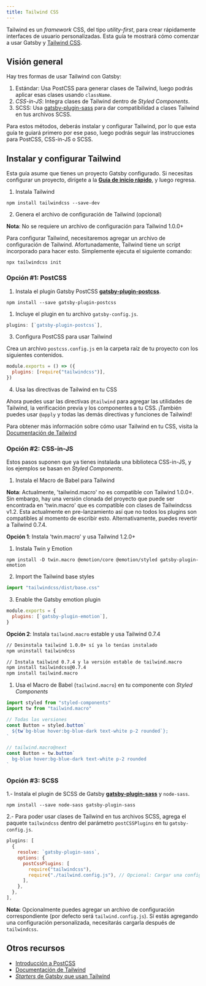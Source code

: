```yaml
---
title: Tailwind CSS
---
```


Tailwind es un _framework_ CSS, del tipo _utility-first_, para crear rápidamente interfaces de usuario personalizadas. Esta guía te mostrará cómo comenzar a usar Gatsby y [Tailwind CSS](https://tailwindcss.com/).

## Visión general

Hay tres formas de usar Tailwind con Gatsby:

1. Estándar: Usa PostCSS para generar clases de Tailwind, luego podrás aplicar esas clases usando `className`.
2. _CSS-in-JS_: Integra clases de Tailwind dentro de _Styled Components_.
3. SCSS: Usa [gatsby-plugin-sass](/packages/gatsby-plugin-sass) para dar compatibilidad a clases Tailwind en tus archivos SCSS.

Para estos métodos, deberás instalar y configurar Tailwind, por lo que esta guía te guiará primero por ese paso, luego podrás seguir las instrucciones para PostCSS, CSS-in-JS o SCSS.

## Instalar y configurar Tailwind

Esta guía asume que tienes un proyecto Gatsby configurado. Si necesitas configurar un proyecto, dirígete a la [**Guía de inicio rápido**](/docs/quick-start), y luego regresa.

1. Instala Tailwind

```shell
npm install tailwindcss --save-dev
```

2. Genera el archivo de configuración de Tailwind (opcional)

**Nota**: No se requiere un archivo de configuración para Tailwind 1.0.0+

Para configurar Tailwind, necesitaremos agregar un archivo de configuración de Tailwind. Afortunadamente, Tailwind tiene un script incorporado para hacer esto. Simplemente ejecuta el siguiente comando:

```shell
npx tailwindcss init
```

### Opción #1: PostCSS

1.  Instala el plugin Gatsby PostCSS [**gatsby-plugin-postcss**](/packages/gatsby-plugin-postcss).

```shell
npm install --save gatsby-plugin-postcss
```

1.  Incluye el plugin en tu archivo `gatsby-config.js`.

```javascript:title=gatsby-config.js
plugins: [`gatsby-plugin-postcss`],
```

3. Configura PostCSS para usar Tailwind

Crea un archivo `postcss.config.js` en la carpeta raíz de tu proyecto con los siguientes contenidos.

```javascript:title=postcss.config.js
module.exports = () => ({
  plugins: [require("tailwindcss")],
})
```

4. Usa las directivas de Tailwind en tu CSS

Ahora puedes usar las directivas `@tailwind` para agregar las utilidades de Tailwind, la verificación previa y los componentes a tu CSS. ¡También puedes usar `@apply` y todas las demás directivas y funciones de Tailwind!

Para obtener más información sobre cómo usar Tailwind en tu CSS, visita la [Documentación de Tailwind](https://tailwindcss.com/docs/installation#3-use-tailwind-in-your-css)

### Opción #2: CSS-in-JS

Estos pasos suponen que ya tienes instalada una biblioteca CSS-in-JS, y los ejemplos se basan en _Styled Components_.

1. Instala el Macro de Babel para Tailwind

**Nota**: Actualmente, 'tailwind.macro' no es compatible con Tailwind 1.0.0+. Sin embargo, hay una versión clonada del proyecto que puede ser encontrada en 'twin.macro' que es compatible con clases de Tailwindcss v1.2. Esta actualmente en pre-lanzamiento así que no todos los plugins son compatibles al momento de escribir esto. Alternativamente, puedes revertir a Tailwind 0.7.4.

**Opción 1**: Instala 'twin.macro' y usa Tailwind 1.2.0+

1. Instala Twin y Emotion

```shell
npm install -D twin.macro @emotion/core @emotion/styled gatsby-plugin-emotion
```

2. Import the Tailwind base styles

```javascript:title=gatsby-browser.js
import "tailwindcss/dist/base.css"
```

3. Enable the Gatsby emotion plugin

```javascript:title=gatsby-config.js
module.exports = {
  plugins: [`gatsby-plugin-emotion`],
}
```

**Opción 2**: Instala `tailwind.macro` estable y usa Tailwind 0.7.4

```bash
// Desinstala tailwind 1.0.0+ sí ya lo tenías instalado
npm uninstall tailwindcss

// Instala tailwind 0.7.4 y la versión estable de tailwind.macro
npm install tailwindcss@0.7.4
npm install tailwind.macro
```

1. Usa el Macro de Babel (`tailwind.macro`) en tu componente con _Styled Components_

```javascript
import styled from "styled-components"
import tw from "tailwind.macro"

// Todas las versiones
const Button = styled.button`
  ${tw`bg-blue hover:bg-blue-dark text-white p-2 rounded`};
`

// tailwind.macro@next
const Button = tw.button`
  bg-blue hover:bg-blue-dark text-white p-2 rounded
`
```

### Opción #3: SCSS

1.- Instala el plugin de SCSS de Gatsby [**gatsby-plugin-sass**](/packages/gatsby-plugin-sass) y `node-sass`.

```shell
npm install --save node-sass gatsby-plugin-sass
```

2.- Para poder usar clases de Tailwind en tus archivos SCSS, agrega el paquete `tailwindcss` dentro del parámetro `postCSSPlugins` en tu `gatsby-config.js`.

```javascript:title=gatsby-config.js
plugins: [
  {
    resolve: `gatsby-plugin-sass`,
    options: {
      postCssPlugins: [
        require("tailwindcss"),
        require("./tailwind.config.js"), // Opcional: Cargar una configuración personalizada de Tailwind
      ],
    },
  },
],
```

**Nota:** Opcionalmente puedes agregar un archivo de configuración correspondiente (por defecto será `tailwind.config.js`).
Sí estás agregando una configuración personalizada, necesitarás cargarla después de `tailwindcss`.

## Otros recursos

- [Introducción a PostCSS](https://www.smashingmagazine.com/2015/12/introduction-to-postcss/)
- [Documentación de Tailwind](https://tailwindcss.com/)
- [*Starters* de Gatsby que usan Tailwind](/starters/?c=Styling%3ATailwind&v=2)
